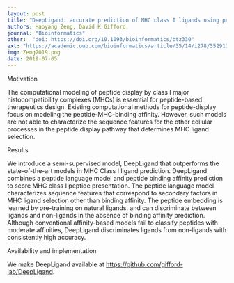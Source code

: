 ```yaml
---
layout: post
title: "DeepLigand: accurate prediction of MHC class I ligands using peptide embedding"
authors: Haoyang Zeng, David K Gifford
journal: "Bioinformatics"
other:  "doi: https://doi.org/10.1093/bioinformatics/btz330"
ext: "https://academic.oup.com/bioinformatics/article/35/14/i278/5529131"
img: Zeng2019.png
date: 2019-07-05
---
```


Motivation

The computational modeling of peptide display by class I major histocompatibility complexes (MHCs) is essential for peptide-based therapeutics design. Existing computational methods for peptide-display focus on modeling the peptide-MHC-binding affinity. However, such models are not able to characterize the sequence features for the other cellular processes in the peptide display pathway that determines MHC ligand selection.

Results

We introduce a semi-supervised model, DeepLigand that outperforms the state-of-the-art models in MHC Class I ligand prediction. DeepLigand combines a peptide language model and peptide binding affinity prediction to score MHC class I peptide presentation. The peptide language model characterizes sequence features that correspond to secondary factors in MHC ligand selection other than binding affinity. The peptide embedding is learned by pre-training on natural ligands, and can discriminate between ligands and non-ligands in the absence of binding affinity prediction. Although conventional affinity-based models fail to classify peptides with moderate affinities, DeepLigand discriminates ligands from non-ligands with consistently high accuracy.

Availability and implementation

We make DeepLigand available at https://github.com/gifford-lab/DeepLigand.